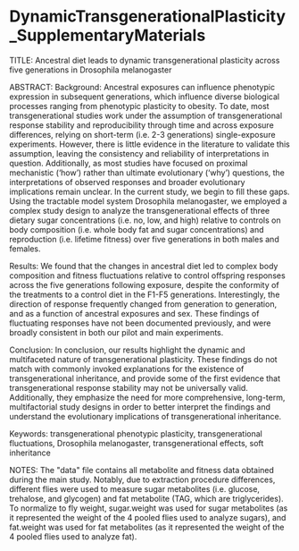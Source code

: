 # DynamicTransgenerationalPlasticity_SupplementaryMaterials

TITLE: Ancestral diet leads to dynamic transgenerational plasticity across five generations in Drosophila melanogaster

ABSTRACT:
Background: Ancestral exposures can influence phenotypic expression in subsequent generations, which influence diverse biological processes ranging from phenotypic plasticity to obesity. To date, most transgenerational studies work under the assumption of transgenerational response stability and reproducibility through time and across exposure differences, relying on short-term (i.e. 2-3 generations) single-exposure experiments. However, there is little evidence in the literature to validate this assumption, leaving the consistency and reliability of interpretations in question. Additionally, as most studies have focused on proximal mechanistic (‘how’) rather than ultimate evolutionary (‘why’) questions, the interpretations of observed responses and broader evolutionary implications remain unclear. In the current study, we begin to fill these gaps. Using the tractable model system Drosophila melanogaster, we employed a complex study design to analyze the transgenerational effects of three dietary sugar concentrations (i.e. no, low, and high) relative to controls on body composition (i.e. whole body fat and sugar concentrations) and reproduction (i.e. lifetime fitness) over five generations in both males and females. 

Results: We found that the changes in ancestral diet led to complex body composition and fitness fluctuations relative to control offspring responses across the five generations following exposure, despite the conformity of the treatments to a control diet in the F1-F5 generations. Interestingly, the direction of response frequently changed from generation to generation, and as a function of ancestral exposures and sex. These findings of fluctuating responses have not been documented previously, and were broadly consistent in both our pilot and main experiments. 

Conclusion:  In conclusion, our results highlight the dynamic and multifaceted nature of transgenerational plasticity. These findings do not match with commonly invoked explanations for the existence of transgenerational inheritance, and provide some of the first evidence that transgenerational response stability may not be universally valid. Additionally, they emphasize the need for more comprehensive, long-term, multifactorial study designs in order to better interpret the findings and understand the evolutionary implications of transgenerational inheritance. 


Keywords: transgenerational phenotypic plasticity, transgenerational fluctuations, Drosophila melanogaster, transgenerational effects, soft inheritance


NOTES:
The "data" file contains all metabolite and fitness data obtained during the main study. Notably, due to extraction procedure differences, different flies were used to measure sugar metabolites (i.e. glucose, trehalose, and glycogen) and fat metabolite (TAG, which are triglycerides). To normalize to fly weight, sugar.weight was used for sugar metabolites (as it represented the weight of the 4 pooled flies used to analyze sugars), and fat.weight was used for fat metabolites (as it represented the weight of the 4 pooled flies used to analyze fat).
